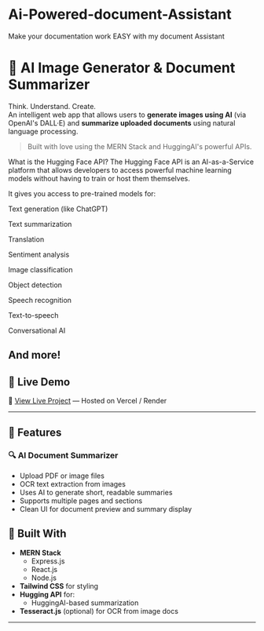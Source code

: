 # Ai-Powered-document-Assistant
Make your documentation work EASY with my document Assistant
# 🤖 AI Image Generator & Document Summarizer

Think. Understand. Create.  
An intelligent web app that allows users to **generate images using AI** (via OpenAI's DALL·E) and **summarize uploaded documents** using natural language processing.

> Built with love using the MERN Stack and HuggingAI's powerful APIs.

 What is the Hugging Face API?
The Hugging Face API is an AI-as-a-Service platform that allows developers to access powerful machine learning models without having to train or host them themselves.

It gives you access to pre-trained models for:

Text generation (like ChatGPT)

Text summarization

Translation

Sentiment analysis

Image classification

Object detection

Speech recognition

Text-to-speech

Conversational AI

And more!
---


## 🔗 Live Demo

🚀 [View Live Project](https://ai-powered-document-assistant-git-main-ayush-gaur-s-projects.vercel.app
) — Hosted on  Vercel / Render

---

## 📌 Features

### 🔍 AI Document Summarizer
- Upload PDF or image files
- OCR text extraction from images
- Uses AI to generate short, readable summaries
- Supports multiple pages and sections
- Clean UI for document preview and summary display



## 🧠 Built With

- **MERN Stack**
  - Express.js
  - React.js
  - Node.js
- **Tailwind CSS** for styling
- **Hugging API** for:
  - HuggingAI-based summarization
- **Tesseract.js** (optional) for OCR from image docs

---


